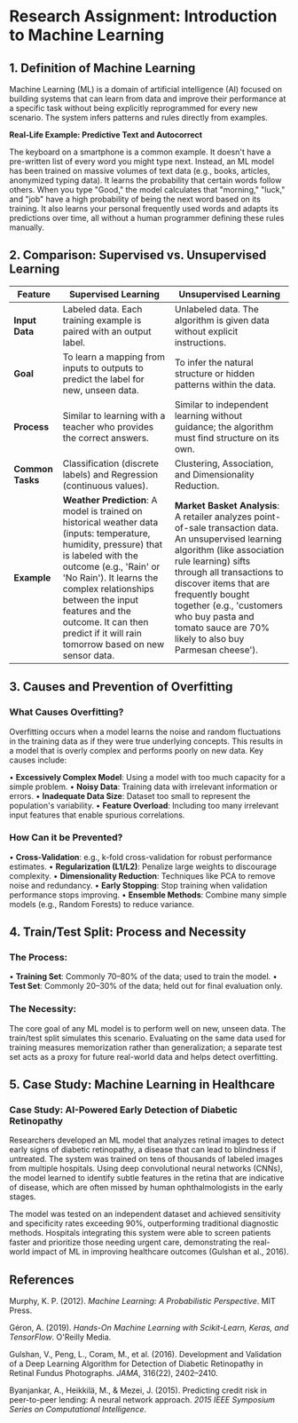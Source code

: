 # Research Assignment: Introduction to Machine Learning

## 1. Definition of Machine Learning

Machine Learning (ML) is a domain of artificial intelligence (AI) focused on building systems that can learn from data and improve their performance at a specific task without being explicitly reprogrammed for every new scenario. The system infers patterns and rules directly from examples.

**Real-Life Example: Predictive Text and Autocorrect**

The keyboard on a smartphone is a common example. It doesn't have a pre-written list of every word you might type next. Instead, an ML model has been trained on massive volumes of text data (e.g., books, articles, anonymized typing data). It learns the probability that certain words follow others. When you type "Good," the model calculates that "morning," "luck," and "job" have a high probability of being the next word based on its training. It also learns your personal frequently used words and adapts its predictions over time, all without a human programmer defining these rules manually.

## 2. Comparison: Supervised vs. Unsupervised Learning

| Feature | Supervised Learning | Unsupervised Learning |
|---------|-------------------|---------------------|
| **Input Data** | Labeled data. Each training example is paired with an output label. | Unlabeled data. The algorithm is given data without explicit instructions. |
| **Goal** | To learn a mapping from inputs to outputs to predict the label for new, unseen data. | To infer the natural structure or hidden patterns within the data. |
| **Process** | Similar to learning with a teacher who provides the correct answers. | Similar to independent learning without guidance; the algorithm must find structure on its own. |
| **Common Tasks** | Classification (discrete labels) and Regression (continuous values). | Clustering, Association, and Dimensionality Reduction. |
| **Example** | **Weather Prediction**: A model is trained on historical weather data (inputs: temperature, humidity, pressure) that is labeled with the outcome (e.g., 'Rain' or 'No Rain'). It learns the complex relationships between the input features and the outcome. It can then predict if it will rain tomorrow based on new sensor data. | **Market Basket Analysis**: A retailer analyzes point-of-sale transaction data. An unsupervised learning algorithm (like association rule learning) sifts through all transactions to discover items that are frequently bought together (e.g., 'customers who buy pasta and tomato sauce are 70% likely to also buy Parmesan cheese'). |

## 3. Causes and Prevention of Overfitting

### What Causes Overfitting?

Overfitting occurs when a model learns the noise and random fluctuations in the training data as if they were true underlying concepts. This results in a model that is overly complex and performs poorly on new data. Key causes include:

• **Excessively Complex Model**: Using a model with too much capacity for a simple problem.
• **Noisy Data**: Training data with irrelevant information or errors.
• **Inadequate Data Size**: Dataset too small to represent the population's variability.
• **Feature Overload**: Including too many irrelevant input features that enable spurious correlations.

### How Can it be Prevented?

• **Cross-Validation**: e.g., k-fold cross-validation for robust performance estimates.
• **Regularization (L1/L2)**: Penalize large weights to discourage complexity.
• **Dimensionality Reduction**: Techniques like PCA to remove noise and redundancy.
• **Early Stopping**: Stop training when validation performance stops improving.
• **Ensemble Methods**: Combine many simple models (e.g., Random Forests) to reduce variance.

## 4. Train/Test Split: Process and Necessity

### The Process:

• **Training Set**: Commonly 70–80% of the data; used to train the model.
• **Test Set**: Commonly 20–30% of the data; held out for final evaluation only.

### The Necessity:

The core goal of any ML model is to perform well on new, unseen data. The train/test split simulates this scenario. Evaluating on the same data used for training measures memorization rather than generalization; a separate test set acts as a proxy for future real-world data and helps detect overfitting.

## 5. Case Study: Machine Learning in Healthcare

### Case Study: AI-Powered Early Detection of Diabetic Retinopathy

Researchers developed an ML model that analyzes retinal images to detect early signs of diabetic retinopathy, a disease that can lead to blindness if untreated. The system was trained on tens of thousands of labeled images from multiple hospitals. Using deep convolutional neural networks (CNNs), the model learned to identify subtle features in the retina that are indicative of disease, which are often missed by human ophthalmologists in the early stages.

The model was tested on an independent dataset and achieved sensitivity and specificity rates exceeding 90%, outperforming traditional diagnostic methods. Hospitals integrating this system were able to screen patients faster and prioritize those needing urgent care, demonstrating the real-world impact of ML in improving healthcare outcomes (Gulshan et al., 2016).

## References

Murphy, K. P. (2012). *Machine Learning: A Probabilistic Perspective*. MIT Press.

Géron, A. (2019). *Hands-On Machine Learning with Scikit-Learn, Keras, and TensorFlow*. O'Reilly Media.

Gulshan, V., Peng, L., Coram, M., et al. (2016). Development and Validation of a Deep Learning Algorithm for Detection of Diabetic Retinopathy in Retinal Fundus Photographs. *JAMA*, 316(22), 2402–2410.

Byanjankar, A., Heikkilä, M., & Mezei, J. (2015). Predicting credit risk in peer-to-peer lending: A neural network approach. *2015 IEEE Symposium Series on Computational Intelligence*.